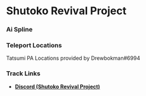 # Shutoko Revival Project
### Ai Spline

### Teleport Locations
Tatsumi PA Locations provided by Drewbokman#6994

### Track Links
- **[Discord (Shutoko Revival Project)](https://discord.gg/y7EN5CsQxe)**